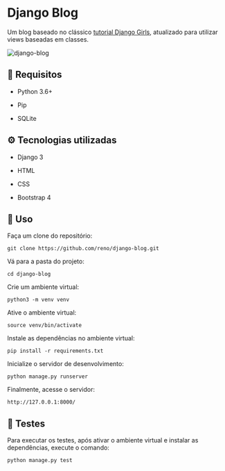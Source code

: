 # Django Blog

Um blog baseado no clássico [tutorial Django Girls](https://tutorial.djangogirls.org/pt/), atualizado para utilizar views baseadas em classes.

![django-blog](https://drive.google.com/uc?export=view&id=1JEnGnRy6w5J0P5ITLMKwYZdtIkbNog1F)

## 📌 Requisitos

- Python 3.6+

- Pip

- SQLite

  

## ⚙️ Tecnologias utilizadas

- Django 3

- HTML

- CSS

- Bootstrap 4

  

## 🚀 Uso

Faça um clone do repositório:

`git clone https://github.com/reno/django-blog.git`

Vá para a pasta do projeto:

`cd django-blog`

Crie um ambiente virtual:

`python3 -m venv venv`

Ative o ambiente virtual:

`source venv/bin/activate`

Instale as dependências no ambiente virtual:

`pip install -r requirements.txt`

Inicialize o servidor de desenvolvimento:

`python manage.py runserver`

Finalmente, acesse o servidor:

`http://127.0.0.1:8000/`



## 🎯 Testes

Para executar os testes, após ativar o ambiente virtual e instalar as dependências, execute o comando:

`python manage.py test`






